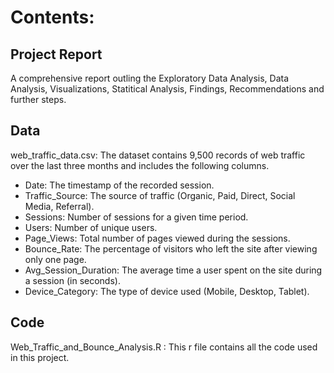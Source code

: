 # Contents:

## Project Report
A comprehensive report outling the Exploratory Data Analysis, Data Analysis, Visualizations, Statitical Analysis, Findings, Recommendations and further steps.
<br>

## Data
web_traffic_data.csv: The dataset contains 9,500 records of web traffic over the last three months and includes the following columns.

  - Date: The timestamp of the recorded session.<br>
  - Traffic_Source: The source of traffic (Organic, Paid, Direct, Social Media, Referral).<br>
  - Sessions: Number of sessions for a given time period.<br>
  - Users: Number of unique users.<br>
  - Page_Views: Total number of pages viewed during the sessions.<br>
  - Bounce_Rate: The percentage of visitors who left the site after viewing only one page.<br>
  - Avg_Session_Duration: The average time a user spent on the site during a session (in seconds).<br>
  - Device_Category: The type of device used (Mobile, Desktop, Tablet).<br>

## Code
Web_Traffic_and_Bounce_Analysis.R : This r file contains all the code used in this project.
